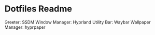 # Dotfiles Readme

Greeter: SSDM
Window Manager: Hyprland
Utility Bar: Waybar
Wallpaper Manager: hyprpaper

